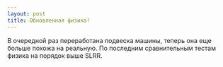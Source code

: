 ```yaml
---
layout: post
title: Обновленная физика!
---
```


В очередной раз переработана подвеска машины, теперь она еще больше похожа на реальную. По последним сравнительным тестам физика на порядок выше SLRR.